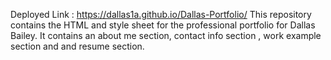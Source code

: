 Deployed Link : https://dallas1a.github.io/Dallas-Portfolio/
This repository contains the HTML and style sheet for the professional portfolio for Dallas Bailey. It contains an about me section, contact info section , work example section and 
and resume section.
